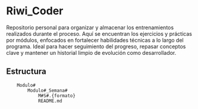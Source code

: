 # Riwi_Coder

Repositorio personal para organizar y almacenar los entrenamientos realizados durante el proceso.
Aquí se encuentran los ejercicios y prácticas por módulos, enfocados en fortalecer habilidades técnicas a lo largo del programa. Ideal para hacer seguimiento del progreso, repasar conceptos clave y mantener un historial limpio de evolución como desarrollador.

## Estructura

        Modulo#
            Modulo#_Semana#
                M#S#.{formato}
                README.md
                